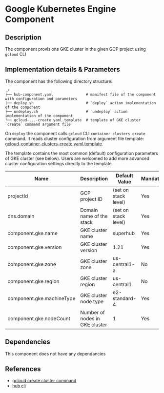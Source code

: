 # Google Kubernetes Engine Component

## Description

The component provisions GKE cluster in the given GCP project using `gcloud` CLI

## Implementation details & Parameters

The component has the following directory structure:

```text
./
├── hub-component.yaml               # manifest file of the component with configuration and parameters
├── deploy.sh                        # `deploy` action implementation of the component
├── undeploy.sh                      # `undeploy` action implementation of the component
└── gcloud-...-create.yaml.template  # template of GKE cluster `create` command argument file                       
```

On `deploy` the component calls `gcloud` CLI `container clusters create` command. It reads cluster configuration from argument file template: [gcloud-container-clusters-create.yaml.template](gcloud-container-clusters-create.yaml.template). 

The template contains the most common (default) configuration parameters of GKE cluster (see below). Users are welcomed to add more advanced cluster configuration settings directly to the template.

| Name      | Description | Default Value | Mandatory?
| --------- | ---------   | --------- | ---------
| projectId | GCP project ID | (set on stack level)  | Yes
| dns.domain | Domain name of the stack | (set on stack level) | Yes
| component.gke.name | GKE cluster name | superhub | Yes
| component.gke.version | GKE cluster version | 1.21 | Yes
| component.gke.zone | GKE cluster zone | us-central1-a | No
| component.gke.region | GKE cluster region | us-central1 | No
| component.gke.machineType | GKE cluster node type | e2-standard-4 | Yes
| component.gke.nodeCount | Number of nodes in GKE cluster | 1 | Yes

## Dependencies

This component does not have any dependancies

## References

* [gcloud create cluster command](https://cloud.google.com/sdk/gcloud/reference/container/clusters/create)
* [hub cli](https://github.com/agilestacks/hub/wiki)
